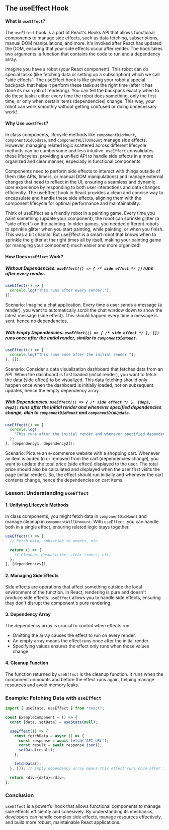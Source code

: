## The useEffect Hook

#### What is `useEffect`?

The `useEffect` hook is a part of React's Hooks API that allows functional components to manage side effects, such as data fetching, subscriptions, manual DOM manipulations, and more. It's invoked after React has updated the DOM, ensuring that your side effects occur after render. The hook takes two arguments: a function that contains the code to run and a dependency array.

Imagine you have a robot (your React component). This robot can do special tasks (like fetching data or setting up a subscription) which we call "side effects". The useEffect hook is like giving your robot a special backpack that helps it perform these tasks at the right time (after it has done its main job of rendering). You can tell the backpack exactly when to do these tasks: either every time the robot does something, only the first time, or only when certain items (dependencies) change. This way, your robot can work smoothly without getting confused or doing unnecessary work!

#### Why Use `useEffect`?

In class components, lifecycle methods like `componentDidMount`, `componentDidUpdate`, and `componentWillUnmount` manage side effects. However, managing related logic scattered across different lifecycle methods can be cumbersome and less intuitive. `useEffect` consolidates these lifecycles, providing a unified API to handle side effects in a more organized and clear manner, especially in functional components.

Components need to perform side effects to interact with things outside of them (like APIs, timers, or manual DOM manipulations) and manage external changes that need to reflect in the UI, ensuring a seamless and dynamic user experience by responding to both user interactions and data changes efficiently. The useEffect hook in React provides a clean and concise way to encapsulate and handle these side effects, aligning them with the component lifecycle for optimal performance and maintainability.

Think of useEffect as a friendly robot in a painting game. Every time you paint something (update your component), the robot can sprinkle glitter (a "side effect") on the painting. In older games, you needed different robots to sprinkle glitter when you start painting, while painting, or when you finish. This was a bit chaotic! But useEffect is a smart robot that knows when to sprinkle the glitter at the right times all by itself, making your painting game (or managing your component) much easier and more organized!

#### How Does `useEffect` Work?

##### Without Dependencies: `useEffect(() => { /* side effect */ })` runs after every render.

```js
useEffect(() => {
  console.log("This runs after every render.");
});
```

Scenario: Imagine a chat application. Every time a user sends a message (a render), you want to automatically scroll the chat window down to show the latest message (side effect). This should happen every time a message is sent, hence no dependencies.

##### With Empty Dependencies: `useEffect(() => { /* side effect */ }, [])` runs once after the initial render, similar to `componentDidMount`.

```js
useEffect(() => {
  console.log("This runs once after the initial render.");
}, []);
```

Scenario: Consider a data visualization dashboard that fetches data from an API. When the dashboard is first loaded (initial render), you want to fetch the data (side effect) to be visualized. This data fetching should only happen once when the dashboard is initially loaded, not on subsequent updates, hence the empty dependency array.

##### With Dependencies: `useEffect(() => { /* side effect */ }, [dep1, dep2])` runs after the initial render and whenever specified dependencies change, akin to `componentDidMount` and `componentDidUpdate`.

```js
useEffect(() => {
  console.log(
    "This runs after the initial render and whenever specified dependencies change."
  );
}, [dependency1, dependency2]);
```

Scenario: Picture an e-commerce website with a shopping cart. Whenever an item is added to or removed from the cart (dependencies change), you want to update the total price (side effect) displayed to the user. The total price should also be calculated and displayed when the user first visits the page (initial render). So, the effect should run initially and whenever the cart contents change, hence the dependencies on cart items.

### Lesson: Understanding `useEffect`

#### 1\. Unifying Lifecycle Methods

In class components, you might fetch data in `componentDidMount` and manage cleanup in `componentWillUnmount`. With `useEffect`, you can handle both in a single effect, ensuring related logic stays together.

```js
useEffect(() => {
  // Fetch data, subscribe to events, etc.

  return () => {
    // Cleanup: Unsubscribe, clear timers, etc.
  };
}, [dependencies]);
```

#### 2\. Managing Side Effects

Side effects are operations that affect something outside the local environment of the function. In React, rendering is pure and doesn't produce side effects. `useEffect` allows you to handle side effects, ensuring they don't disrupt the component's pure rendering.

#### 3\. Dependency Array

The dependency array is crucial to control when effects run:

- Omitting the array causes the effect to run on every render.
- An empty array means the effect runs once after the initial render.
- Specifying values ensures the effect only runs when those values change.

#### 4\. Cleanup Function

The function returned by `useEffect` is the cleanup function. It runs when the component unmounts and before the effect runs again, helping manage resources and avoid memory leaks.

### Example: Fetching Data with `useEffect`

```js
import { useState, useEffect } from "react";

const ExampleComponent = () => {
  const [data, setData] = useState(null);

  useEffect(() => {
    const fetchData = async () => {
      const response = await fetch("API_URL");
      const result = await response.json();
      setData(result);
    };

    fetchData();
  }, []); // Empty dependency array means this effect runs once after initial render

  return <div>{data}</div>;
};
```

### Conclusion

`useEffect` is a powerful hook that allows functional components to manage side effects efficiently and cohesively. By understanding its mechanics, developers can handle complex side effects, manage resources effectively, and build more robust, maintainable React applications.
